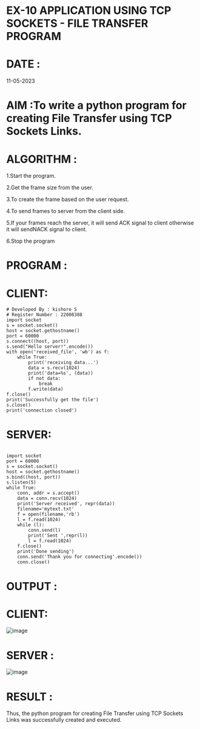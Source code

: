 # EX-10 APPLICATION USING TCP SOCKETS - FILE TRANSFER PROGRAM
# DATE :
11-05-2023
# AIM :To write a python program for creating File Transfer using TCP Sockets Links.
# ALGORITHM :
1.Start the program.

2.Get the frame size from the user.

3.To create the frame based on the user request.

4.To send frames to server from the client side.

5.If your frames reach the server, it will send ACK signal to client otherwise it will sendNACK signal to client.

6.Stop the program

# PROGRAM :
# CLIENT:
```
# Developed By : kishore S
# Register Number : 22008388
import socket
s = socket.socket()
host = socket.gethostname()
port = 60000
s.connect((host, port))
s.send("Hello server!".encode())
with open('received_file', 'wb') as f:
    while True:
        print('receiving data...')
        data = s.recv(1024)
        print('data=%s', (data))
        if not data:
            break
        f.write(data)
f.close()
print('Successfully get the file')
s.close()
print('connection closed')
```
# SERVER:
```

import socket
port = 60000
s = socket.socket()
host = socket.gethostname()
s.bind((host, port))
s.listen(5)
while True:
    conn, addr = s.accept()
    data = conn.recv(1024)
    print('Server received', repr(data))
    filename='mytext.txt'
    f = open(filename,'rb')
    l = f.read(1024)
    while (l):
        conn.send(l)
        print('Sent ',repr(l))
        l = f.read(1024)
    f.close()
    print('Done sending')
    conn.send('Thank you for connecting'.encode())
    conn.close()
```
# OUTPUT :
# CLIENT:
![image](https://github.com/Kishore2o/EX-10/assets/118679883/0b827349-373f-4cf4-80aa-9f7d92fe9b4f)

# SERVER :
![image](https://github.com/Kishore2o/EX-10/assets/118679883/05f799c7-4fe9-4c7f-b3c5-ffcd3c05fa3b)

# RESULT :

Thus, the python program for creating File Transfer using TCP Sockets Links was successfully created and executed.
